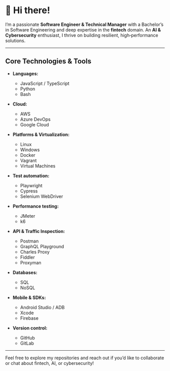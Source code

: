 # 👋 Hi there!

I’m a passionate **Software Engineer & Technical Manager** with a Bachelor’s in Software Engineering and deep expertise in the **fintech** domain. 
An **AI & Cybersecurity** enthusiast, I thrive on building resilient, high‑performance solutions.

---

## Core Technologies & Tools

- **Languages:**  
  - JavaScript / TypeScript  
  - Python  
  - Bash
 
- **Cloud:**  
  - AWS  
  - Azure DevOps  
  - Google Cloud

- **Platforms & Virtualization:**  
  - Linux  
  - Windows  
  - Docker  
  - Vagrant  
  - Virtual Machines

- **Test automation:**  
  - Playwright  
  - Cypress  
  - Selenium WebDriver

- **Performance testing:**  
  - JMeter  
  - k6

- **API & Traffic Inspection:**  
  - Postman  
  - GraphQL Playground  
  - Charles Proxy  
  - Fiddler  
  - Proxyman

- **Databases:**  
  - SQL  
  - NoSQL

- **Mobile & SDKs:**  
  - Android Studio / ADB  
  - Xcode  
  - Firebase

- **Version control:**  
  - GitHub  
  - GitLab

---

Feel free to explore my repositories and reach out if you’d like to collaborate or chat about fintech, AI, or cybersecurity!  

